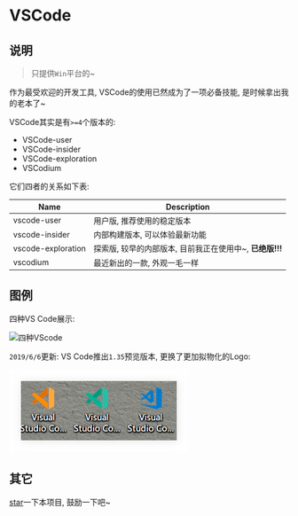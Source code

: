 # VSCode

## 说明

> 只提供`Win`平台的~

作为最受欢迎的开发工具, VSCode的使用已然成为了一项必备技能, 是时候拿出我的老本了~

VSCode其实是有`>=4`个版本的:

- VSCode-user
- VSCode-insider
- VSCode-exploration
- VSCodium

它们四者的关系如下表:

| Name               | Description                                              |
| ------------------ | -------------------------------------------------------- |
| vscode-user        | 用户版, 推荐使用的稳定版本                               |
| vscode-insider     | 内部构建版本, 可以体验最新功能                           |
| vscode-exploration | 探索版, 较早的内部版本, 目前我正在使用中~, **已绝版!!!** |
| vscodium           | 最近新出的一款, 外观一毛一样                             |

## 图例

四种VS Code展示:

![四种VScode](./images/vscode_all_types.png)

`2019/6/6`更新: VS Code推出`1.35`预览版本, 更换了更加拟物化的Logo:

![v1.35拟物化logo](./images/vscode_v1.35_new_logo.png)

## 其它

[star](https://github.com/ddzy/fe-necessary-book)一下本项目, 鼓励一下吧~
